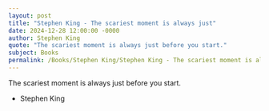 ```yaml
---
layout: post
title: "Stephen King - The scariest moment is always just"
date: 2024-12-28 12:00:00 -0000
author: Stephen King
quote: "The scariest moment is always just before you start."
subject: Books
permalink: /Books/Stephen King/Stephen King - The scariest moment is always just
---
```


The scariest moment is always just before you start.

- Stephen King
